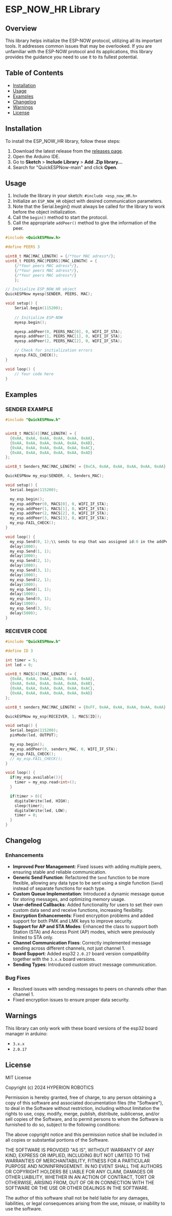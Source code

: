 # ESP_NOW_HR Library

## Overview

This library helps initialize the ESP-NOW protocol, utilizing all its important tools. It addresses common issues that may be overlooked. If you are unfamiliar with the ESP-NOW protocol and its applications, this library provides the guidance you need to use it to its fullest potential.

## Table of Contents

- [Installation](#installation)
- [Usage](#usage)
- [Examples](#examples)
- [Changelog](#Changelog)
- [Warnings](#Warnings)
- [License](#license)

## Installation

To install the ESP_NOW_HR library, follow these steps:

1. Download the latest release from the [releases page](https://github.com/gi0rg0sPapamichail/esp_now_HR_H).
2. Open the Arduino IDE.
3. Go to **Sketch** > **Include Library** > **Add .Zip library...**
4. Search for "QuickESPNow-main" and click **Open**.

## Usage

1. Include the library in your sketch: `#include <esp_now_HR.h>`
2. Initialize an `ESP_NOW_HR` object with desired communication parameters.
3. Note that the Serial.begin() must always be called for the library to work before the object initialization.
4. Call  the `begin()` method to start the protocol.
5. Call the appropriate `addPeer()` method to give the information of the peer.

```cpp
#include <QuickESPNow.h>

#define PEERS 3

uint8_t MAC[MAC_LENGTH] = {/*Your MAC adress*/};
uint8_t PEERS_MAC[PEERS][MAC_LENGTH] = {
    {/*Your peers MAC adress*/},
    {/*Your peers MAC adress*/},
    {/*Your peers MAC adress*/}
    };

// Initialize ESP_NOW_HR object
QuickESPNow myesp(SENDER, PEERS, MAC);

void setup() {
    Serial.begin(115200);
    
    // Initialize ESP-NOW
    myesp.begin();

    myesp.addPeer(0, PEERS_MAC[0], 0, WIFI_IF_STA);
    myesp.addPeer(1, PEERS_MAC[1], 0, WIFI_IF_STA);
    myesp.addPeer(2, PEERS_MAC[2], 0, WIFI_IF_STA);

    // Check for initialization errors
    myesp.FAIL_CHECK();
}

void loop() {
    // Your code here
}
```

## Examples

### SENDER EXAMPLE
```cpp
#include "QuickESPNow.h"


uint8_t MACS[4][MAC_LENGTH] = {
  {0xAA, 0xAA, 0xAA, 0xAA, 0xAA, 0xAA},
  {0xAA, 0xAA, 0xAA, 0xAA, 0xAA, 0xAB},
  {0xAA, 0xAA, 0xAA, 0xAA, 0xAA, 0xAC},
  {0xAA, 0xAA, 0xAA, 0xAA, 0xAA, 0xAD}
};

uint8_t Senders_MAC[MAC_LENGTH] = {0xCA, 0xAA, 0xAA, 0xAA, 0xAA, 0xAA};

QuickESPNow my_esp(SENDER, 4, Senders_MAC);

void setup() {
  Serial.begin(115200);

  my_esp.begin();
  my_esp.addPeer(0, MACS[0], 0, WIFI_IF_STA);
  my_esp.addPeer(1, MACS[1], 0, WIFI_IF_STA);
  my_esp.addPeer(2, MACS[2], 0, WIFI_IF_STA);
  my_esp.addPeer(3, MACS[3], 0, WIFI_IF_STA);
  my_esp.FAIL_CHECK();
}

void loop() {
  my_esp.Send(0, 1);\\ sends to esp that was assigned id:0 in the addPeer method
  delay(1000);
  my_esp.Send(1, 1);
  delay(1000);
  my_esp.Send(2, 1);
  delay(1000);
  my_esp.Send(3, 1);
  delay(1000);
  my_esp.Send(2, 1);
  delay(1000);
  my_esp.Send(1, 1);
  delay(1000);
  my_esp.Send(0, 1);
  delay(1000);
  my_esp.Send(3, 5);
  delay(5000);
}

```

### RECIEVER CODE
```cpp
#include "QuickESPNow.h"

#define ID 3

int timer = 5;
int led = 0;

uint8_t MACS[4][MAC_LENGTH] = {
  {0xAA, 0xAA, 0xAA, 0xAA, 0xAA, 0xAA},
  {0xAA, 0xAA, 0xAA, 0xAA, 0xAA, 0xAB},
  {0xAA, 0xAA, 0xAA, 0xAA, 0xAA, 0xAC},
  {0xAA, 0xAA, 0xAA, 0xAA, 0xAA, 0xAD}
};

uint8_t senders_MAC[MAC_LENGTH] = {0xFF, 0xAA, 0xAA, 0xAA, 0xAA, 0xAA};

QuickESPNow my_esp(RECEIVER, 1, MACS[ID]);

void setup() {
  Serial.begin(115200);
  pinMode(led, OUTPUT);

  my_esp.begin();
  my_esp.addPeer(0, senders_MAC, 0, WIFI_IF_STA);
  my_esp.FAIL_CHECK();
  // my_esp.FAIL_CHECK();
}

void loop() {
  if(my_esp.available()){
    timer = my_esp.read<int>();
  }

  if(timer > 0){
    digitalWrite(led, HIGH);
    sleep(timer);
    digitalWrite(led, LOW);
    timer = 0;
  }
}
```


## Changelog

### Enhancements
- **Improved Peer Management**: Fixed issues with adding multiple peers, ensuring stable and reliable communication.
- **Generic Send Function**: Refactored the `Send` function to be more flexible, allowing any data type to be sent using a single function (`Send`) instead of separate functions for each type.
- **Custom Queue Implementation**: Introduced a dynamic message queue for storing messages, and optimizing memory usage.
- **User-defined Callbacks**: Added functionality for users to set their own custom data send and receive functions, increasing flexibility.
- **Encryption Enhancements**: Fixed encryption problems and added support for both PMK and LMK keys to improve security.
- **Support for AP and STA Modes**: Enhanced the class to support both Station (STA) and Access Point (AP) modes, which were previously limited to STA only.
- **Channel Communication Fixes**: Correctly implemented message sending across different channels, not just channel 1.
- **Board Support**: Added esp32 `2.0.27` board version compatibility together with the `3.x.x` board versions.
- **Sending Types**: Introduced custom struct message communication.

### Bug Fixes
- Resolved issues with sending messages to peers on channels other than channel 1.
- Fixed encryption issues to ensure proper data security.

## Warnings

This library can only work with these board versions of the esp32 board manager in arduino:
- `3.x.x`
- `2.0.17`

## License

MIT License

Copyright (c) 2024 HYPERION ROBOTICS

Permission is hereby granted, free of charge, to any person obtaining a copy
of this software and associated documentation files (the "Software"), to deal
in the Software without restriction, including without limitation the rights
to use, copy, modify, merge, publish, distribute, sublicense, and/or sell
copies of the Software, and to permit persons to whom the Software is
furnished to do so, subject to the following conditions:

The above copyright notice and this permission notice shall be included in all
copies or substantial portions of the Software.

THE SOFTWARE IS PROVIDED "AS IS", WITHOUT WARRANTY OF ANY KIND, EXPRESS OR
IMPLIED, INCLUDING BUT NOT LIMITED TO THE WARRANTIES OF MERCHANTABILITY,
FITNESS FOR A PARTICULAR PURPOSE AND NONINFRINGEMENT. IN NO EVENT SHALL THE
AUTHORS OR COPYRIGHT HOLDERS BE LIABLE FOR ANY CLAIM, DAMAGES OR OTHER
LIABILITY, WHETHER IN AN ACTION OF CONTRACT, TORT OR OTHERWISE, ARISING FROM,
OUT OF OR IN CONNECTION WITH THE SOFTWARE OR THE USE OR OTHER DEALINGS IN THE
SOFTWARE.

The author of this software shall not be held liable for any damages, liabilities, or legal consequences
arising from the use, misuse, or inability to use the software.

